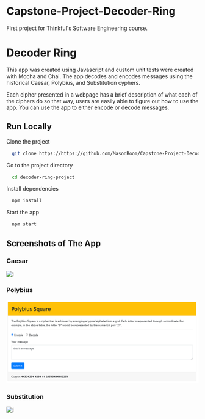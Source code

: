 # Capstone-Project-Decoder-Ring
First project for Thinkful's Software Engineering course.

# Decoder Ring

This app was created using Javascript and custom unit tests were created with Mocha and Chai. The app decodes and encodes messages using the historical Caesar, Polybius, and Substitution cyphers.

Each cipher presented in a webpage has a brief description of what each of the ciphers do so that way, users are easily able to figure out how to use the app. You can use the app to either encode or decode messages.

## Run Locally

Clone the project

```bash
  git clone https://https://github.com/MasonBoom/Capstone-Project-Decoder-Ring/tree/main
```

Go to the project directory

```bash
  cd decoder-ring-project
```

Install dependencies

```bash
  npm install
```

Start the app

```bash
  npm start
```
## Screenshots of The App

### Caesar
![i]()

### Polybius
![i](https://github.com/MasonBoom/Capstone-Project-Decoder-Ring/blob/main/Decoder%20Ring%20-%20Home%20Page%20-%20Google%20Chrome%202_5_2022%208_58_34%20PM%20(3).png?raw=true)

### Substitution
![i]()
